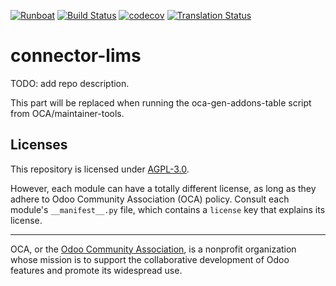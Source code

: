 
[![Runboat](https://img.shields.io/badge/runboat-Try%20me-875A7B.png)](https://runboat.odoo-community.org/builds?repo=OCA/connector-lims&target_branch=14.0)
[![Build Status](https://travis-ci.com/OCA/connector-lims.svg?branch=14.0)](https://travis-ci.com/OCA/connector-lims)
[![codecov](https://codecov.io/gh/OCA/connector-lims/branch/14.0/graph/badge.svg)](https://codecov.io/gh/OCA/connector-lims)
[![Translation Status](https://translation.odoo-community.org/widgets/connector-lims-14-0/-/svg-badge.svg)](https://translation.odoo-community.org/engage/connector-lims-14-0/?utm_source=widget)

<!-- /!\ do not modify above this line -->

# connector-lims

TODO: add repo description.

<!-- /!\ do not modify below this line -->

<!-- prettier-ignore-start -->

[//]: # (addons)

This part will be replaced when running the oca-gen-addons-table script from OCA/maintainer-tools.

[//]: # (end addons)

<!-- prettier-ignore-end -->

## Licenses

This repository is licensed under [AGPL-3.0](LICENSE).

However, each module can have a totally different license, as long as they adhere to Odoo Community Association (OCA)
policy. Consult each module's `__manifest__.py` file, which contains a `license` key
that explains its license.

----
OCA, or the [Odoo Community Association](http://odoo-community.org/), is a nonprofit
organization whose mission is to support the collaborative development of Odoo features
and promote its widespread use.
